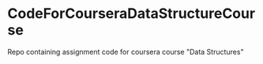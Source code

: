 # CodeForCourseraDataStructureCourse
Repo containing assignment code for coursera course "Data Structures"
